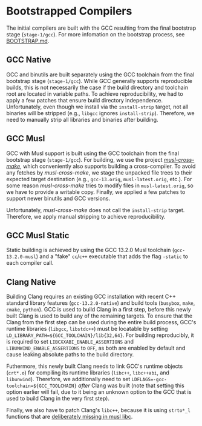 # Bootstrapped Compilers

The initial compilers are built with the GCC resulting from the final bootstrap
stage (`stage-1/gcc`). For more infomation on the bootstrap process, see
[BOOTSTRAP.md](./BOOTSTRAP.md).

## GCC Native

GCC and binutils are built separately using the GCC toolchain from the final
bootstrap stage (`stage-1/gcc`). While GCC generally supports reproducible
builds, this is not necessarily the case if the build directory and toolchain
root are located in variable paths. To achieve reproducibility, we had to apply
a few patches that ensure build directory independence. Unfortunately, even
though we install via the `install-strip` target, not all binaries will be
stripped (e.g., `libgcc` ignores `install-strip`). Therefore, we need to
manually strip all libraries and binaries after building.

## GCC Musl

GCC with Musl support is built using the GCC toolchain from the final bootstrap
stage (`stage-1/gcc`). For building, we use the project
[*musl-cross-make*](https://github.com/richfelker/musl-cross-make), which
conveniently also supports building a cross-compiler. To avoid any fetches by
*musl-cross-make*, we stage the unpacked file trees to their expected target
destination (e.g., `gcc-13.orig`, `musl-latest.orig`, etc.). For some reason
*musl-cross-make* tries to modify files in `musl-latest.orig`, so we have to
provide a writable copy. Finally, we applied a few patches to support newer
binutils and GCC versions.

Unfortunately, *musl-cross-make* does not call the `install-strip` target.
Therefore, we apply manual stripping to achieve reproducibility.

## GCC Musl Static

Static building is achieved by using the GCC 13.2.0 Musl toolchain
(`gcc-13.2.0-musl`) and a "fake" `cc`/`c++` executable that adds the flag
`-static` to each compiler call.

## Clang Native

Building Clang requires an existing GCC installation with recent C++ standard
library features (`gcc-13.2.0-native`) and build tools (`busybox`, `make`,
`cmake`, `python`). GCC is used to build Clang in a first step, before this
newly built Clang is used to build any of the remaining targets. To ensure that
the Clang from the first step can be used during the entire build process, GCC's
runtime libraries (`libgcc`, `libstdc++`) must be locatable by setting
`LD_LIBRARY_PATH=${GCC_TOOLCHAIN}/lib{32,64}`. For building reproducibly, it is
required to set `LIBCXXABI_ENABLE_ASSERTIONS` and `LIBUNWIND_ENABLE_ASSERTIONS`
to `OFF`, as both are enabled by default and cause leaking absolute paths to
the build directory.

Futhermore, this newly built Clang needs to link GCC's runtime objects
(`crt*.o`) for compiling its runtime libraries (`libc++`, `libc++abi`, and
`libunwind`). Therefore, we additionally need to set
`LDFLAGS=-gcc-toolchain=${GCC_TOOLCHAIN}` *after* Clang was built (note that
setting this option earlier will fail, due to it being an unknown option to the
GCC that is used to build Clang in the very first step).

Finally, we also have to patch Clang's `libc++`, because it is using `strto*_l`
functions that are [deliberately missing in musl
libc](https://www.openwall.com/lists/musl/2020/10/01/3).
